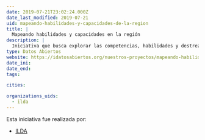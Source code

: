 ```yaml
---
date: 2019-07-21T23:02:24.000Z
date_last_modified: 2019-07-21
uid: mapeando-habilidades-y-capacidades-de-la-region
title: |
  Mapeando habilidades y capacidades en la región
description: |
  Iniciativa que busca explorar las competencias, habilidades y destrezas de los profesionales que trabajan con datos abiertos en la región y cuáles son las competencias de las organizaciones, incluyendo los gobiernos nacionales y regionales, organizaciones de sociedad civil, entre otras.
type: Datos Abiertos
website: https://idatosabiertos.org/nuestros-proyectos/mapeando-habilidades-y-capacidades-en-la-region/
date_ini: 
date_end: 
tags:

cities: 

organizations_uids:
  - ilda
---
```


Esta iniciativa fue realizada por:

- [ILDA](/organizaciones/ilda)
